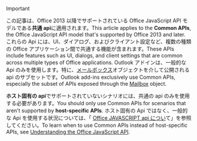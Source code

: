 > [!IMPORTANT]
> <span data-ttu-id="82aa3-101">この記事は、Office 2013 以降でサポートされている Office JavaScript API モデルである**共通 api**に適用されます。</span><span class="sxs-lookup"><span data-stu-id="82aa3-101">This article applies to the **Common APIs**, the Office JavaScript API model that's supported by Office 2013 and later.</span></span> <span data-ttu-id="82aa3-102">これらの Api には、UI、ダイアログ、およびクライアント設定など、複数の種類の Office アプリケーション間で共通する機能が含まれます。</span><span class="sxs-lookup"><span data-stu-id="82aa3-102">These APIs include features such as UI, dialogs, and client settings that are common across multiple types of Office applications.</span></span> <span data-ttu-id="82aa3-103">Outlook アドインは、一般的な Api のみを使用します。特に、[メールボックス](/javascript/api/outlook/office.mailbox)オブジェクトを介して公開される api のサブセットです。</span><span class="sxs-lookup"><span data-stu-id="82aa3-103">Outlook add-ins exclusively use Common APIs, especially the subset of APIs exposed through the [Mailbox](/javascript/api/outlook/office.mailbox) object.</span></span>
> 
> <span data-ttu-id="82aa3-104">**ホスト固有の api**でサポートされていないシナリオには、共通の api のみを使用する必要があります。</span><span class="sxs-lookup"><span data-stu-id="82aa3-104">You should only use Common APIs for scenarios that aren't supported by **host-specific APIs**.</span></span> <span data-ttu-id="82aa3-105">ホスト固有の Api ではなく、一般的な Api を使用する状況については、「 [Office JAVASCRIPT api につい](../develop/understanding-the-javascript-api-for-office.md)て」を参照してください。</span><span class="sxs-lookup"><span data-stu-id="82aa3-105">To learn when to use Common APIs instead of host-specific APIs, see [Understanding the Office JavaScript API](../develop/understanding-the-javascript-api-for-office.md).</span></span>